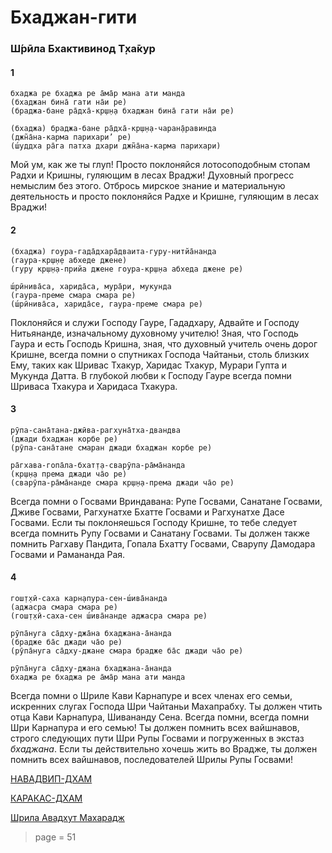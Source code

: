 # Бхаджан-гити

### Ш́рӣла Бхактивинод Т̣ха̄кур

#### 1

    бхаджа ре бхаджа ре а̄ма̄р мана ати манда
    (бхаджан бина̄ гати на̄и ре)
    (браджа-бане ра̄дха̄-кр̣ш̣н̣а бхаджан бина̄ гати на̄и ре)

    (бхаджа) браджа-бане ра̄дха̄-кр̣ш̣н̣а-чаран̣а̄равинда
    (джн̃а̄на-карма парихари’ ре)
    (ш́уддха ра̄га патха дхари джн̃а̄на-карма парихари)

Мой ум, как же ты глуп! Просто поклоняйся лотосоподобным стопам Радхи и Кришны, гуляющим в лесах Враджи! Духовный прогресс немыслим без этого. Отбрось мирское знание и материальную деятельность и просто поклоняйся Радхе и Кришне, гуляющим в лесах Враджи!

#### 2

    (бхаджа) гоура-гада̄дхара̄дваита-гуру-нитйа̄нанда
    (гаура-кр̣ш̣н̣е абхеде джене)
    (гуру кр̣ш̣н̣а-прийа джене гоура-кр̣ш̣на абхеда джене ре)

    ш́рӣнива̄са, харида̄са, мура̄ри, мукунда
    (гаура-преме смара смара ре)
    (ш́рӣнива̄са, харида̄се, гаура-преме смара ре)

Поклоняйся и служи Господу Гауре, Гададхару, Адвайте и Господу Нитьянанде, изначальному духовному учителю! Зная, что Господь Гаура и есть Господь Кришна, зная, что духовный учитель очень дорог Кришне, всегда помни о спутниках Господа Чайтаньи, столь близких Ему, таких как Шривас Тхакур, Харидас Тхакур, Мурари Гупта и Мукунда Датта. В глубокой любви к Господу Гауре всегда помни Шриваса Тхакура и Харидаса Тхакура.

#### 3

    рӯпа-сана̄тана-джӣва-рагхуна̄тха-двандва
    (джади бхаджан корбе ре)
    (рӯпа-сана̄тане смаран джади бхаджан корбе ре)

    ра̄гхава-гопа̄ла-бхат̣т̣а-сварӯпа-ра̄ма̄нанда
    (кр̣ш̣н̣а према джади ча̄о ре)
    (сварӯпа-ра̄ма̄нанде смара кр̣ш̣н̣а-према джади ча̄о ре)

Всегда помни о Госвами Вриндавана: Рупе Госвами, Санатане Госвами, Дживе Госвами, Рагхунатхе Бхатте Госвами и Рагхунатхе Дасе Госвами. Если ты поклоняешься Господу Кришне, то тебе следует всегда помнить Рупу Госвами и Санатану Госвами. Ты должен также помнить Рагхаву Пандита, Гопала Бхатту Госвами, Сварупу Дамодара Госвами и Рамананда Рая.

#### 4

    гош̣т̣хӣ-саха карн̣апура-сен-ш́ива̄нанда
    (аджасра смара смара ре)
    (гош̣т̣хӣ-саха-сен ш́ива̄нанде аджасра смара ре)

    рӯпа̄нуга са̄дху-джа̄на бхаджана-а̄нанда
    (брадже ба̄с джади ча̄о ре)
    (рӯпа̄нуга са̄дху-джане смара брадже ба̄с джади ча̄о ре)
    
    рӯпа̄нуга са̄дху-джана бхаджана-а̄нанда
    бхаджа ре бхаджа ре а̄ма̄р мана ати манда

Всегда помни о Шриле Кави Карнапуре и всех членах его семьи, искренних слугах Господа Шри Чайтаньи Махапрабху. Ты должен чтить отца Кави Карнапура, Шивананду Сена. Всегда помни, всегда помни Шри Карнапура и его семью! Ты должен помнить всех вайшнавов, строго следующих пути Шри Рупы Госвами и погруженных в экстаз *бхаджана*. Если ты действительно хочешь жить во Врадже, ты должен помнить всех вайшнавов, последователей Шрилы Рупы Госвами!

[НАВАДВИП-ДХАМ](https://soundcloud.com/bharatimaharaj/navadwip-scsm-bhajare)

[КАРАКАС-ДХАМ](https://soundcloud.com/bharatimaharaj/shchsm-karakas-bxadzha-re-amar)

[Шрила Авадхут Махарадж](https://soundcloud.com/bharatimaharaj/avadxut-maxaradzh-bxadzha-re)

> page = 51
